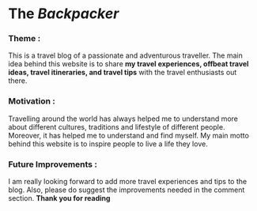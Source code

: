 # **The *Backpacker*** 

### **Theme** :
This is a travel blog of a passionate and adventurous traveller. The main idea behind this website is to share **my travel experiences, offbeat travel ideas, travel itineraries, and travel tips** with the travel enthusiasts out there. 

### **Motivation** :
Travelling around the world has always helped me to understand more about different cultures, traditions and lifestyle of different people. Moreover, it has helped me to understand and find myself. My main motto behind this website is to inspire people to live a life they love. 

### **Future Improvements** :
I am really looking forward to add more travel experiences and tips to the blog.  Also, please do suggest the improvements needed in the comment section.
**Thank you for reading**  